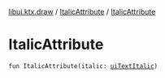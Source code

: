 [libui.ktx.draw](../README.md) / [ItalicAttribute](README.md) / [ItalicAttribute](-italic-attribute.md)

# ItalicAttribute

`fun ItalicAttribute(italic: `[`uiTextItalic`](../../libui/ui-text-italic.md)`)`
